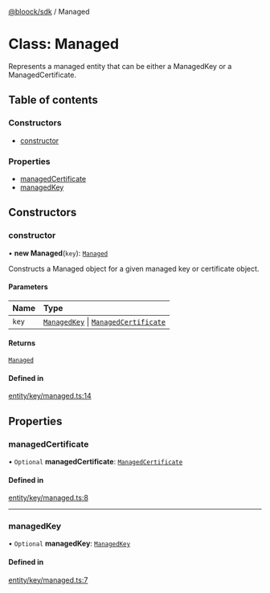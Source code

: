 [@bloock/sdk](../index.md) / Managed

# Class: Managed

Represents a managed entity that can be either a ManagedKey or a ManagedCertificate.

## Table of contents

### Constructors

- [constructor](Managed.md#constructor)

### Properties

- [managedCertificate](Managed.md#managedcertificate)
- [managedKey](Managed.md#managedkey)

## Constructors

### constructor

• **new Managed**(`key`): [`Managed`](Managed.md)

Constructs a Managed object for a given managed key or certificate object.

#### Parameters

| Name | Type |
| :------ | :------ |
| `key` | [`ManagedKey`](ManagedKey.md) \| [`ManagedCertificate`](ManagedCertificate.md) |

#### Returns

[`Managed`](Managed.md)

#### Defined in

[entity/key/managed.ts:14](https://github.com/bloock/bloock-sdk/blob/8d532d6/languages/js/src/entity/key/managed.ts#L14)

## Properties

### managedCertificate

• `Optional` **managedCertificate**: [`ManagedCertificate`](ManagedCertificate.md)

#### Defined in

[entity/key/managed.ts:8](https://github.com/bloock/bloock-sdk/blob/8d532d6/languages/js/src/entity/key/managed.ts#L8)

___

### managedKey

• `Optional` **managedKey**: [`ManagedKey`](ManagedKey.md)

#### Defined in

[entity/key/managed.ts:7](https://github.com/bloock/bloock-sdk/blob/8d532d6/languages/js/src/entity/key/managed.ts#L7)
